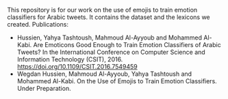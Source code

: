 This repository is for our work on the use of emojis to train emotion classifiers for Arabic tweets. It contains the dataset and the lexicons we created.
Publications:
- Hussien, Yahya Tashtoush, Mahmoud Al-Ayyoub and Mohammed Al-Kabi. Are Emoticons Good Enough to Train Emotion Classifiers of Arabic Tweets? In the International Conference on Computer Science and Information Technology (CSIT), 2016. https://doi.org/10.1109/CSIT.2016.7549459 
- Wegdan Hussien, Mahmoud Al-Ayyoub, Yahya Tashtoush and Mohammed Al-Kabi. On the Use of Emojis to Train Emotion Classifiers. Under Preparation.
